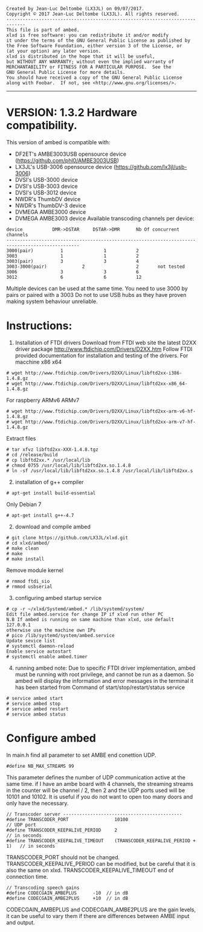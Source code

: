 
    Created by Jean-Luc Deltombe (LX3JL) on 09/07/2017.
    Copyright © 2017 Jean-Luc Deltombe (LX3JL). All rights reserved.
    ----------------------------------------------------------------------------- 
    This file is part of ambed.
    xlxd is free software: you can redistribute it and/or modify
    it under the terms of the GNU General Public License as published by
    the Free Software Foundation, either version 3 of the License, or
    (at your option) any later version.
    xlxd is distributed in the hope that it will be useful,
    but WITHOUT ANY WARRANTY; without even the implied warranty of
    MERCHANTABILITY or FITNESS FOR A PARTICULAR PURPOSE.  See the
    GNU General Public License for more details.
    You should have received a copy of the GNU General Public License
    along with Foobar.  If not, see <http://www.gnu.org/licenses/>.
 ----------------------------------------------------------------------------

VERSION: 1.3.2
Hardware compatibility.
======================
This version of ambed is compatible with:
- DF2ET's AMBE3003USB opensource device (https://github.com/phl0/AMBE3003USB)
- LX3JL's USB-3006 opensource device (https://github.com/lx3jl/usb-3006)
- DVSI's USB-3000 device
- DVSI's USB-3003 device
- DVSI's USB-3012 device
- NWDR's ThumbDV device
- NWDR's ThumbDV-3 device
- DVMEGA AMBE3000 device
- DVMEGA AMBE3003 device
Available transcoding channels per device:
```
device			 DMR->DSTAR		DSTAR->DMR		Nb Of concurrent channels
-------------------------------------------------------------------------------------------------
3000(pair)		    1				1			2
3003			    1				1			2
3003(pair)		    3				3			4
3003-3000(pair)	            2			        2		not tested
3006			    3				3			6
3012			    6				6			12
```
Multiple devices can be used at the same time.
You need to use 3000 by pairs or paired with a 3003
Do not to use USB hubs as they have proven making
system behaviour unreliable.

Instructions:
=============
1) Installation of FTDI drivers
Download from FTDI web site the latest D2XX driver package http://www.ftdichip.com/Drivers/D2XX.htm
Follow FTDI provided documentation for installation and testing of the drivers.
For macchine x86 x64
```
# wget http://www.ftdichip.com/Drivers/D2XX/Linux/libftd2xx-i386-1.4.8.gz
# wget http://www.ftdichip.com/Drivers/D2XX/Linux/libftd2xx-x86_64-1.4.8.gz
```
For raspberry ARMv6 ARMv7
```
# wget http://www.ftdichip.com/Drivers/D2XX/Linux/libftd2xx-arm-v6-hf-1.4.8.gz
# wget http://www.ftdichip.com/Drivers/D2XX/Linux/libftd2xx-arm-v7-hf-1.4.8.gz
```
Extract files
```
# tar xfvz libftd2xx-XXX-1.4.8.tgz
# cd /release/build
# cp libftd2xx.* /usr/local/lib
# chmod 0755 /usr/local/lib/libftd2xx.so.1.4.8
# ln -sf /usr/local/lib/libftd2xx.so.1.4.8 /usr/local/lib/libftd2xx.s
```
2) installation of g++ compiler
```
# apt-get install build-essential
```
Only Debian 7
```
# apt-get install g++-4.7
```
2) download and compile ambed
```
# git clone https://github.com/LX3JL/xlxd.git
# cd xlxd/ambed/
# make clean
# make
# make install
```
Remove module kernel
```
# rmmod ftdi_sio
# rmmod usbserial
```
3) configuring ambed startup service
```
# cp -r ~/xlxd/Systemd/ambed.* /lib/systemd/system/
Edit file ambed.service for change IP if xlxd run other PC
N.B If ambed is running on same machine than xlxd, use default 127.0.0.1
otherwise use the machine own IPs
# pico /lib/systemd/system/ambed.service
Update sevice list
# systemctl daemon-reload
Enable service autostart
# systemctl enable ambed.timer
```
4) running ambed
note:
Due to specific FTDI driver implementation, ambed must be running
with root privilege, and cannot be run as a daemon.
So ambed will display the information and error messages in the
terminal it has been started from
Command of start/stop/restart/status service
```
# service ambed start
# service ambed stop
# service ambed restart
# service ambed status
```

Configure ambed
===============

In main.h find all parameter to set AMBE end conettion UDP.

```
#define NB_MAX_STREAMS 99
```
This parameter defines the number of UDP communication active at the same time. 
if I have an ambe board with 4 channels, the streaming streams in the counter will be channel / 2, 
then 2 and the UDP ports used will be 10101 and 10102.
It is useful if you do not want to open too many doors and only have the necessary.

```
// Transcoder server --------------------------------------------
#define TRANSCODER_PORT                 10100                               // UDP port
#define TRANSCODER_KEEPALIVE_PERIOD     2                                   // in seconds
#define TRANSCODER_KEEPALIVE_TIMEOUT    (TRANSCODER_KEEPALIVE_PERIOD + 1)   // in seconds
```
TRANSCODER_PORT should not be changed.
TRANSCODER_KEEPALIVE_PERIOD can be modified, but be careful that it is also the same on xlxd.
TRANSCODER_KEEPALIVE_TIMEOUT end of connection time.

```
// Transcoding speech gains
#define CODECGAIN_AMBEPLUS      -10  // in dB
#define CODECGAIN_AMBE2PLUS     +10  // in dB
```
CODECGAIN_AMBEPLUS and CODECGAIN_AMBE2PLUS are the gain levels, 
it can be useful to vary them if there are differences between AMBE input and output.
